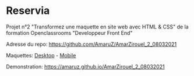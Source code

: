# Reservia
Projet n°2 "Transformez une maquette en site web avec HTML & CSS" de la formation Openclassrooms "Developpeur Front End"

Adresse du repo: https://github.com/AmaruZ/AmarZirouel_2_08032021

Maquettes: [Desktop](https://github.com/AmaruZ/AmarZirouel_2_08032021/blob/main/assets/maquettes/Desktop%20-%201.png?raw=true) - [Mobile](https://github.com/AmaruZ/AmarZirouel_2_08032021/blob/main/assets/maquettes/iPhone%208%20-%201.png?raw=true)

Demonstration: https://amaruz.github.io/AmarZirouel_2_08032021
